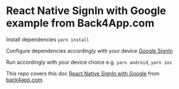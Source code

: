 # React Native SignIn with Google example from Back4App.com
Install dependencies
`yarn install`

Configure dependencies accordingly with your device
[Google SignIn](https://github.com/react-native-google-signin/google-signin)

Run accordingly with your device choice
e.g. `yarn android`, `yarn ios`

This repo covers this doc [React Native SignIn with Google](https://www.back4app.com/docs/react-native/parse-sdk/working-with-users/react-native-google-signin) from [back4app.com](back4app.com).
